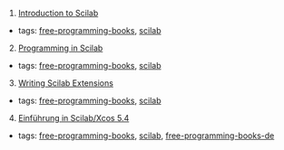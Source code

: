1. [Introduction to Scilab](http://forge.scilab.org/index.php/p/docintrotoscilab/downloads/)
  * tags: [free-programming-books](tags/free-programming-books.md), [scilab](tags/scilab.md)
2. [Programming in Scilab](http://forge.scilab.org/index.php/p/docprogscilab/downloads/)
  * tags: [free-programming-books](tags/free-programming-books.md), [scilab](tags/scilab.md)
3. [Writing Scilab Extensions](http://forge.scilab.org/index.php/p/docsciextensions/downloads/)
  * tags: [free-programming-books](tags/free-programming-books.md), [scilab](tags/scilab.md)
4. [Einführung in Scilab/Xcos 5.4](http://www.buech-gifhorn.de/scilab/Einfuehrung.pdf)
  * tags: [free-programming-books](tags/free-programming-books.md), [scilab](tags/scilab.md), [free-programming-books-de](tags/free-programming-books-de.md)
